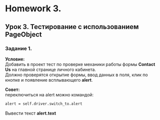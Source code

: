 # Homework 3.
## Урок 3. Тестирование с использованием PageObject



### Задание 1.
**Условие:**\
Добавить в проект тест по проверке механики работы формы **Contact Us** на главной странице личного кабинета.\
Должно проверятся открытие формы, ввод данных в поля, клик по кнопке и появление всплывающего **alert**.

**Совет:**\
переключиться на alert можно командой:

```sh 
alert = self.driver.switch_to.alert
```

Вывести текст **alert.text**